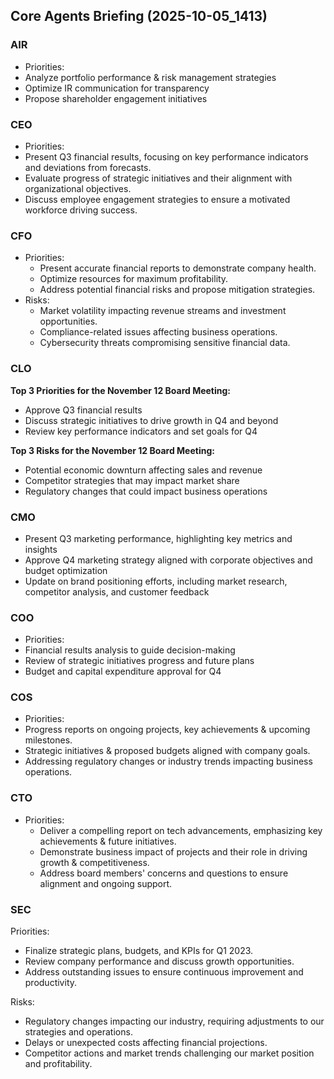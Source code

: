 ﻿## Core Agents Briefing (2025-10-05_1413)

### AIR
 - Priorities:
- Analyze portfolio performance & risk management strategies
- Optimize IR communication for transparency
- Propose shareholder engagement initiatives

### CEO
 - Priorities:
  - Present Q3 financial results, focusing on key performance indicators and deviations from forecasts.
  - Evaluate progress of strategic initiatives and their alignment with organizational objectives.
  - Discuss employee engagement strategies to ensure a motivated workforce driving success.

### CFO
- Priorities:
   - Present accurate financial reports to demonstrate company health.
   - Optimize resources for maximum profitability.
   - Address potential financial risks and propose mitigation strategies.
- Risks:
   - Market volatility impacting revenue streams and investment opportunities.
   - Compliance-related issues affecting business operations.
   - Cybersecurity threats compromising sensitive financial data.

### CLO
 **Top 3 Priorities for the November 12 Board Meeting:**
- Approve Q3 financial results
- Discuss strategic initiatives to drive growth in Q4 and beyond
- Review key performance indicators and set goals for Q4

**Top 3 Risks for the November 12 Board Meeting:**
- Potential economic downturn affecting sales and revenue
- Competitor strategies that may impact market share
- Regulatory changes that could impact business operations

### CMO
 - Present Q3 marketing performance, highlighting key metrics and insights
- Approve Q4 marketing strategy aligned with corporate objectives and budget optimization
- Update on brand positioning efforts, including market research, competitor analysis, and customer feedback

### COO
 - Priorities:
- Financial results analysis to guide decision-making
- Review of strategic initiatives progress and future plans
- Budget and capital expenditure approval for Q4

### COS
 - Priorities:
  - Progress reports on ongoing projects, key achievements & upcoming milestones.
  - Strategic initiatives & proposed budgets aligned with company goals.
  - Addressing regulatory changes or industry trends impacting business operations.

### CTO
 - Priorities:
   - Deliver a compelling report on tech advancements, emphasizing key achievements & future initiatives.
   - Demonstrate business impact of projects and their role in driving growth & competitiveness.
   - Address board members' concerns and questions to ensure alignment and ongoing support.

### SEC
  Priorities:
- Finalize strategic plans, budgets, and KPIs for Q1 2023.
- Review company performance and discuss growth opportunities.
- Address outstanding issues to ensure continuous improvement and productivity.

Risks:
- Regulatory changes impacting our industry, requiring adjustments to our strategies and operations.
- Delays or unexpected costs affecting financial projections.
- Competitor actions and market trends challenging our market position and profitability.

